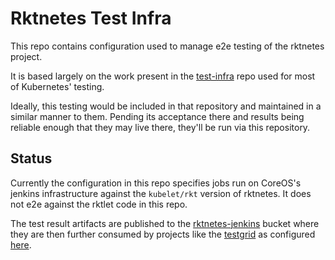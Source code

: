 # Rktnetes Test Infra

This repo contains configuration used to manage e2e testing of the rktnetes project.

It is based largely on the work present in the
[test-infra](https://github.com/kubernetes/test-infra) repo used for most of
Kubernetes' testing.

Ideally, this testing would be included in that repository and maintained in a
similar manner to them. Pending its acceptance there and results being reliable
enough that they may live there, they'll be run via this repository.

## Status

Currently the configuration in this repo specifies jobs run on CoreOS's jenkins
infrastructure against the `kubelet/rkt` version of rktnetes. It does not e2e
against the rktlet code in this repo.

The test result artifacts are published to the
[rktnetes-jenkins](https://console.cloud.google.com/storage/browser/rktnetes-jenkins/logs/)
bucket where they are then further consumed by projects like the
[testgrid](https://k8s-testgrid.appspot.com/rkt) as configured
[here](https://github.com/kubernetes/test-infra/blob/3824bde1c2633961db012c19215105d58006ad3f/testgrid/config/config.yaml#L833-L834).
